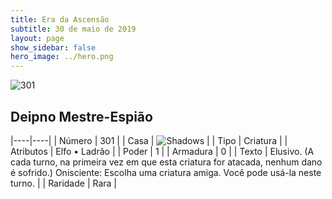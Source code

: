 ```yaml
---
title: Era da Ascensão
subtitle: 30 de maio de 2019
layout: page
show_sidebar: false
hero_image: ../hero.png
---
```


![301](https://cdn.keyforgegame.com/media/card_front/pt/435_301_G8239RCR49J5_pt.png)

## Deipno Mestre-Espião

|----|----|
| Número | 301 |
| Casa | ![Shadows](https://archonarcana.com/images/thumb/e/ee/Shadows.png/22px-Shadows.png "Sombras") |
| Tipo | Criatura |
| Atributos | Elfo • Ladrão |
| Poder | 1 |
| Armadura | 0 |
| Texto | Elusivo. (A cada turno, na primeira vez em que esta criatura for atacada, nenhum dano é sofrido.) Onisciente: Escolha uma criatura amiga. Você pode usá-la neste turno. |
| Raridade | Rara |
